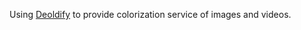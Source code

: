 Using [Deoldify](https://github.com/jantic/DeOldify) to provide colorization service of images and videos.
